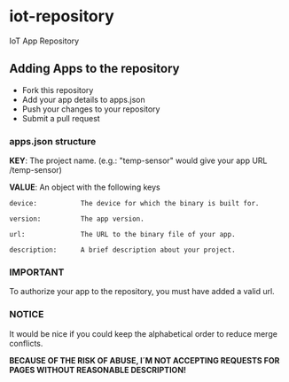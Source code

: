 # iot-repository

IoT App Repository

## Adding Apps to the repository

* Fork this repository
* Add your app details to apps.json
* Push your changes to your repository
* Submit a pull request

### apps.json structure

**KEY**:         The project name. (e.g.: "temp-sensor" would give your app URL /temp-sensor)

**VALUE**:       An object with the following keys

    device:           The device for which the binary is built for.

    version:          The app version.

    url:              The URL to the binary file of your app.

    description:      A brief description about your project.

### IMPORTANT

To authorize your app to the repository, you must have added a valid url.

### NOTICE

It would be nice if you could keep the alphabetical order to reduce merge conflicts.

**BECAUSE OF THE RISK OF ABUSE, I´M NOT ACCEPTING REQUESTS FOR PAGES WITHOUT REASONABLE DESCRIPTION!**